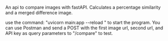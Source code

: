 An api to compare images with fastAPI. Calculates a percentage similarity and a merged difference image.

use the command: "uvicorn main:app --reload "
to start the program.
You can use Postman and send a POST with the first image url, second url, and API key as query parameters to "/compare"  to test.
